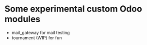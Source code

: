<!-- [![Build Status](http://runbot.odoo.com/runbot/badge/flat/7/master.svg)](http://runbot.odoo.com/runbot)
[![Tech Doc](http://img.shields.io/badge/master-docs-8f8f8f.svg?style=flat)](http://www.odoo.com/documentation/master)
[![Help](http://img.shields.io/badge/master-help-8f8f8f.svg?style=flat)](https://www.odoo.com/forum/help-1)
[![Nightly Builds](http://img.shields.io/badge/master-nightly-8f8f8f.svg?style=flat)](http://nightly.odoo.com/)

Odoo


Odoo is a suite of web based open source business apps.

The main Odoo Apps include an <a href="https://www.odoo.com/page/crm">Open Source CRM</a>, <a href="https://www.odoo.com/page/website-builder">Website Builder</a>, <a href="https://www.odoo.com/page/e-commerce">e-Commerce</a>, <a href="https://www.odoo.com/page/project-management">Project Management</a>, <a href="https://www.odoo.com/page/accounting">Billing &amp; Accounting</a>, <a href="https://www.odoo.com/page/point-of-sale">Point of Sale</a>, <a href="https://www.odoo.com/page/employees">Human Resources</a>, Marketing, Manufacturing, Purchase Management, ...  

Odoo Apps can be used as stand-alone applications, but they also integrate seamlessly so you get
a full-featured <a href="https://www.odoo.com">Open Source ERP</a> when you install several Apps.


Getting started with Odoo


For a standard installation please follow the <a href="https://www.odoo.com/documentation/9.0/setup/install.html">Setup instructions</a>
from the documentation.

If you are a developer you may type the following command at your terminal:

    wget -O- https://raw.githubusercontent.com/odoo/odoo/9.0/odoo.py | python

Then follow <a href="https://www.odoo.com/documentation/9.0/tutorials.html">the developer tutorials</a>


For Odoo employees


To add the odoo-dev remote use this command:

    $ ./odoo.py setup_git_dev

To fetch odoo merge pull requests refs use this command:

    $ ./odoo.py setup_git_review

 -->

Some experimental custom Odoo modules
=====================================

- mail_gateway for mail testing
- tournament (WIP) for fun
